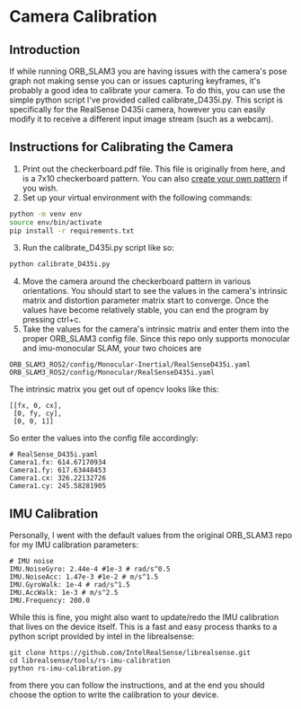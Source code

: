 # Camera Calibration

## Introduction
If while running ORB_SLAM3 you are having issues with the camera's pose graph
not making sense you can or issues capturing keyframes, it's probably a good
idea to calibrate your camera. To do this, you can use the simple python script
I've provided called calibrate_D435i.py. This script is specifically for the
RealSense D435i camera, however you can easily modify it to receive a different
input image stream (such as a webcam).

## Instructions for Calibrating the Camera
1. Print out the checkerboard.pdf file. This file is originally from here, and is
a 7x10 checkerboard pattern. You can also [create your own pattern](https://docs.opencv.org/4.x/da/d0d/tutorial_camera_calibration_pattern.html) if you wish.
2. Set up your virtual environment with the following commands:
```bash
python -m venv env
source env/bin/activate
pip install -r requirements.txt
```
3. Run the calibrate_D435i.py script like so:
```bash
python calibrate_D435i.py
```
4. Move the camera around the checkerboard pattern in various orientations. You
should start to see the values in the camera's intrinsic matrix and distortion
parameter matrix start to converge. Once the values have become relatively stable,
you can end the program by pressing ctrl+c.
5. Take the values for the camera's intrinsic matrix and enter them into the
proper ORB_SLAM3 config file. Since this repo only supports monocular and
imu-monocular SLAM, your two choices are
```
ORB_SLAM3_ROS2/config/Monocular-Inertial/RealSenseD435i.yaml
ORB_SLAM3_ROS2/config/Monocular/RealSenseD435i.yaml
```
The intrinsic matrix you get out of opencv looks like this:
```
[[fx, 0, cx],
 [0, fy, cy],
 [0, 0, 1]]
```
So enter the values into the config file accordingly:
```
# RealSense_D435i.yaml
Camera1.fx: 614.67170934
Camera1.fy: 617.63448453
Camera1.cx: 326.22132726
Camera1.cy: 245.58281905
```

## IMU Calibration
Personally, I went with the default values from the original ORB_SLAM3 repo for
my IMU calibration parameters:
```
# IMU noise
IMU.NoiseGyro: 2.44e-4 #1e-3 # rad/s^0.5
IMU.NoiseAcc: 1.47e-3 #1e-2 # m/s^1.5
IMU.GyroWalk: 1e-4 # rad/s^1.5
IMU.AccWalk: 1e-3 # m/s^2.5
IMU.Frequency: 200.0
```
While this is fine, you might also want to update/redo the IMU calibration that
lives on the device itself. This is a fast and easy process thanks to a python
script provided by intel in the librealsense:
```
git clone https://github.com/IntelRealSense/librealsense.git
cd librealsense/tools/rs-imu-calibration
python rs-imu-calibration.py
```
from there you can follow the instructions, and at the end you should choose the
option to write the calibration to your device.
